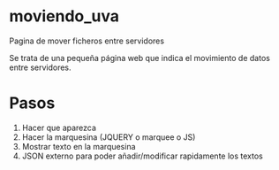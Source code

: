# moviendo_uva
Pagina de mover ficheros entre servidores

Se trata de una pequeña página web que indica el movimiento de datos entre servidores.

# Pasos
1. Hacer que aparezca
2. Hacer la marquesina (JQUERY o marquee o JS)
3. Mostrar texto en la marquesina
4. JSON externo para poder añadir/modificar rapidamente los textos
